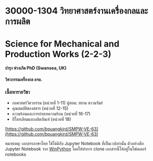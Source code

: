 # 30000-1304 วิทยาศาสตร์งานเครื่องกลและการผลิต
# Science for Mechanical and Production Works (2-2-3)

#### บำรุง พ่วงเกิด PhD (Swansea, UK)
#### วิศวกรรมเครื่องกล ลจล.

### เนื้อหารายวิชา

    
* กลศาสตร์วิศวกรรม (หน่วยที่ 1-11) ผู้สอน: สยาม สงวนรัมย์
* คุณสมบัติของสสาร (หน่วยที่ 12-15) 
* ความร้อนและการถ่ายเทความร้อน (หน่วยที่ 16-17)
* ปิโตรเลียมและผลิตภัณฑ์ (หน่วยที่ 18) 

[https://github.com/bpuangkird/SMPW-VE-63](https://github.com/bpuangkird/SMPW-VE-63)

หมายเหตุ: เอกสารภาษาไทย ใช้ได้ดีกับ Jupyter Notebook ที่เป็นเวปเท่านั้น ตัวอย่างคือ Jupyter Notebook
จาก [WinPython](https://winpython.github.io/) โดยให้ทำการ clone เอกสารนี้ให้อยู่ในโฟลเดอร์ notebooks
